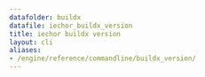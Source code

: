 ```yaml
---
datafolder: buildx
datafile: iechor_buildx_version
title: iechor buildx version
layout: cli
aliases:
- /engine/reference/commandline/buildx_version/
---
```


<!--
This page is automatically generated from iEchor's source code. If you want to
suggest a change to the text that appears here, open a ticket or pull request
in the source repository on GitHub:

https://github.com/iechor/buildx
-->
